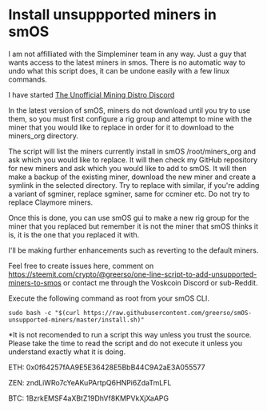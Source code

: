 # Install unsuppported miners in smOS
I am not affilliated with the Simpleminer team in any way.  Just a guy that wants access to the latest miners in smos.
There is no automatic way to undo what this script does, it can be undone easily with a few linux 
commands.

I have started [The Unofficial Mining Distro Discord](https://discord.gg/qJJysxR)

In the latest version of smOS, miners do not download until you try to use them, so you must first 
configure a rig group and attempt to mine with the miner that you would like to replace in order 
for it to download to the miners_org directory.

The script will list the miners currently install in 
smOS /root/miners_org and ask which you would 
like to replace. It will then check my GitHub repository for new miners and ask which you would like 
to add to smOS. It will then make a backup of the existing miner, download the new miner and create a 
symlink in the selected directory.  Try to replace with similar, if you're adding a variant of 
sgminer, replace sgminer, same for ccminer etc.  Do not try to replace Claymore miners.

Once this is done, you can use smOS gui to make a new rig group for the miner that you replaced but remember it is not the miner that smOS thinks it is, it is the one that you replaced it with.

I'll be making further enhancements such as reverting to the default miners.

Feel free to create issues here, comment on https://steemit.com/crypto/@greerso/one-line-script-to-add-unsupported-miners-to-smos or contact me through the Voskcoin Discord or sub-Reddit.

Execute the following command as root from your smOS CLI.

```
sudo bash -c "$(curl https://raw.githubusercontent.com/greerso/smOS-unsupported-miners/master/install.sh)"
```

*It is not recomended to run a script this way unless you trust the source.  Please take the time to read the script and do not execute it unless you understand exactly what it is doing.

ETH: 0x0f64257fAA9E5E36428E5BbB44C9A2aE3A055577

ZEN: zndLiWRo7cYeAKuPArtpQ6HNPi6ZdaTmLFL

BTC: 1BzrkEMSF4aXBtZ19DhVf8KMPVkXjXaAPG

